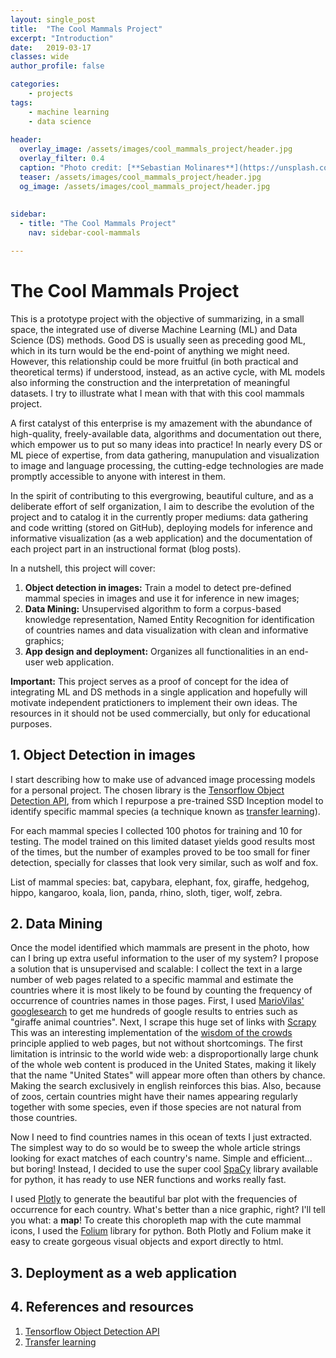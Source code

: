 ```yaml
---
layout: single_post
title:  "The Cool Mammals Project"
excerpt: "Introduction"
date:   2019-03-17
classes: wide
author_profile: false

categories: 
    - projects
tags: 
    - machine learning
    - data science
    
header:
  overlay_image: /assets/images/cool_mammals_project/header.jpg
  overlay_filter: 0.4
  caption: "Photo credit: [**Sebastian Molinares**](https://unsplash.com/@damebash)"
  teaser: /assets/images/cool_mammals_project/header.jpg
  og_image: /assets/images/cool_mammals_project/header.jpg
  
  
sidebar:
  - title: "The Cool Mammals Project"
    nav: sidebar-cool-mammals

---  
```


# The Cool Mammals Project
This is a prototype project with the objective of summarizing, in a small space, the integrated use of diverse Machine Learning (ML) and Data Science (DS) methods. Good DS is usually seen as preceding good ML, which in its turn would be the end-point of anything we might need. However, this relationship could be more fruitful (in both practical and theoretical terms) if understood, instead, as an active cycle, with ML models also informing the construction and the interpretation of meaningful datasets. I try to illustrate what I mean with that with this cool mammals project.

A first catalyst of this enterprise is my amazement with the abundance of high-quality, freely-available data, algorithms and documentation out there, which empower us to put so many ideas into practice! In nearly every DS or ML piece of expertise, from data gathering, manupulation and visualization to image and language processing, the cutting-edge technologies are made promptly accessible to anyone with interest in them. 

In the spirit of contributing to this evergrowing, beautiful culture, and as a deliberate effort of self organization, I aim to describe the evolution of the project and to catalog it in the currently proper mediums: data gathering and code writting (stored on GitHub), deploying models for inference and informative visualization (as a web application) and the documentation of each project part in an instructional format (blog posts).

In a nutshell, this project will cover:

1. **Object detection in images:** Train a model to detect pre-defined mammal species in images and use it for inference in new images;
2. **Data Mining:** Unsupervised algorithm to form a corpus-based knowledge representation, Named Entity Recognition for identification of countries names and data visualization with clean and informative graphics;
3. **App design and deployment:** Organizes all functionalities in an end-user web application.

**Important:** This project serves as a proof of concept for the idea of integrating ML and DS methods in a single application and hopefully will motivate independent pratictioners to implement their own ideas. The resources in it should not be used commercially, but only for educational purposes. 


## 1. Object Detection in images
I start describing how to make use of advanced image processing models for a personal project. The chosen library is the [Tensorflow Object Detection API](https://github.com/tensorflow/models/tree/master/research/object_detection), from which I repurpose a pre-trained SSD Inception model to identify specific mammal species (a technique known as [transfer learning](https://en.wikipedia.org/wiki/Transfer_learning)).

For each mammal species I collected 100 photos for training and 10 for testing. The model trained on this limited dataset yields good results most of the times, but the number of examples proved to be too small for finer detection, specially for classes that look very similar, such as wolf and fox.

List of mammal species: bat, capybara, elephant, fox, giraffe, hedgehog, hippo, kangaroo, koala, lion, panda, rhino, sloth,  tiger, wolf, zebra.


## 2. Data Mining
Once the model identified which mammals are present in the photo, how can I bring up extra useful information to the user of my system? I propose a solution that is unsupervised and scalable: I collect the text in a large number of web pages related to a specific mammal and estimate the countries where it is most likely to be found by counting the frequency of occurrence of countries names in those pages. First, I used [MarioVilas' googlesearch](https://github.com/MarioVilas/googlesearch) to get me hundreds of google results to entries such as "giraffe animal countries". Next, I scrape this huge set of links with [Scrapy](https://scrapy.org)
This was an interesting implementation of the [wisdom of the crowds](https://en.wikipedia.org/wiki/Wisdom_of_the_crowd) principle applied to web pages, but not without shortcomings. The first limitation is intrinsic to the world wide web: a disproportionally large chunk of the whole web content is produced in the United States, making it likely that the name "United States" will appear more often than others by chance. Making the search exclusively in english reinforces this bias. Also, because of zoos, certain countries might have their names appearing regularly together with some species, even if those species are not natural from those countries.

Now I need to find countries names in this ocean of texts I just extracted. The simplest way to do so would be to sweep the whole article strings looking for exact matches of each country's name. Simple and efficient... but boring! Instead, I decided to use the super cool [SpaCy](https://spacy.io) library available for python, it has ready to use NER functions and works really fast.

I used [Plotly](https://plot.ly) to generate the beautiful bar plot with the frequencies of occurrence for each country. What's better than a nice graphic, right? I'll tell you what: a **map**! To create this choropleth map with the cute mammal icons, I used the [Folium](https://github.com/python-visualization/folium) library for python. Both Plotly and Folium make it easy to create gorgeous visual objects and export directly to html.


## 3. Deployment as a web application



## 4. References and resources
1. [Tensorflow Object Detection API](https://github.com/tensorflow/models/tree/master/research/object_detection)
2. [Transfer learning](https://en.wikipedia.org/wiki/Transfer_learning)